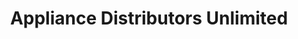 ---
title: "Appliance Distributors Unlimited"
url: /annapolis/appliance-distributors-unlimited/
shop: Haushaltsgeräte
---